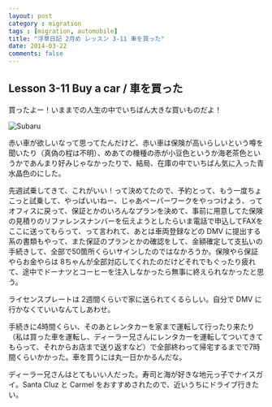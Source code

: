 ```yaml
---
layout: post
category : migration
tags : [migration, automobile]
title: "浮草日記 2月め レッスン 3-11 車を買った"
date: 2014-03-22
comments: false
---
```


## Lesson 3-11 Buy a car / 車を買った

買ったよー！いままでの人生の中でいちばん大きな買いものだよ！

![Subaru](https://lh3.googleusercontent.com/-A-_AY5r8oMI/UzIeDO5O1hI/AAAAAAAB9o4/4RhvL4XJ8oE/w620-h465-no/P1160313.JPG)

赤い車が欲しいなって思ってたんだけど、赤い車は保険が高いらしいという噂を聞いたり（真偽の程は不明）、めあての機種の赤が小豆色というか海老茶色というかであんまり好みじゃなかったりで、結局、在庫の中でいちばん気に入った青水晶色のにした。

先週試乗してきて、これがいい！って決めてたので、予約とって、もう一度ちょこっと試乗して、やっぱいいねー、じゃあペーパーワークをやっつけよう、ってオフィスに戻って、保証とかのいろんなプランを決めて、事前に用意してた保険の見積りのリファレンスナンバーを伝えようとしたらいま電話で申込してFAXをここに送ってもらって、って言われて、あとは車両登録などの DMV に提出する系の書類もやって、また保証のプランとかの確認をして、金額確定して支払いの手続きして、全部で50箇所くらいサインしたのではなかろうか。保険やら保証やらお金やらは 8ちゃんが全部対応してくれたのだけどそれでもぐったり疲れて、途中でドーナツとコーヒーを注入しなかったら無事に終えられなかったと思う。

ライセンスプレートは 2週間くらいで家に送られてくるらしい。自分で DMV に行かなくていいなんてしあわせ。

手続きに4時間くらい、そのあとレンタカーを家まで運転して行ったり来たり（私は買った車を運転し、ディーラー兄さんにレンタカーを運転してついてきてもらって、それからお店まで送り返すなど）で全部終わって帰宅するまでで7時間くらいかかった。車を買うには丸一日かかるんだな。

ディーラー兄さんはとてもいい人だった。寿司と海が好きな地元っ子でナイスガイ。Santa Cluz と Carmel をおすすめされたので、近いうちにドライブ行きたい。